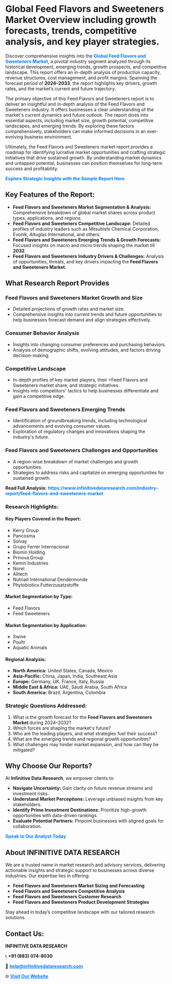 <h1>Global Feed Flavors and Sweeteners Market Overview including growth forecasts, trends, competitive analysis, and key player strategies.</h1>
<p>
Discover comprehensive insights into the 
<a href="https://www.infinitivedataresearch.com/industry-report/feed-flavors-and-sweeteners-market" rel="dofollow" style="color: #007BFF; text-decoration: none;"><strong>Global Feed Flavors and Sweeteners Market</strong></a>, a pivotal industry segment analyzed through its historical development, emerging trends, growth prospects, and competitive landscape. This report offers an in-depth analysis of production capacity, revenue structures, cost management, and profit margins. Spanning the forecast period of <strong>2024–2033</strong>, the report highlights key drivers, growth rates, and the market’s current and future trajectory.
</p>
<p>
The primary objective of this Feed Flavors and Sweeteners report is to deliver an insightful and in-depth analysis of the Feed Flavors and Sweeteners industry. It offers businesses a clear understanding of the market's current dynamics and future outlook. The report dives into essential aspects, including market size, growth potential, competitive landscapes, and emerging trends. By exploring these factors comprehensively, stakeholders can make informed decisions in an ever-evolving business environment.
</p>
<p>
Ultimately, the Feed Flavors and Sweeteners market report provides a roadmap for identifying lucrative market opportunities and crafting strategic initiatives that drive sustained growth. By understanding market dynamics and untapped potential, businesses can position themselves for long-term success and profitability.
</p>
<p>
<a href="https://www.infinitivedataresearch.com/request-sample/reportId=106176" style="color: #007BFF; text-decoration: none;"><strong>Explore Strategic Insights with the Sample Report Here</strong></a>
</p>

<h2>Key Features of the Report:</h2>
<ul>
<li><strong>Feed Flavors and Sweeteners Market Segmentation & Analysis:</strong> Comprehensive breakdown of global market shares across product types, applications, and regions.</li>
<li><strong>Feed Flavors and Sweeteners Competitive Landscape:</strong> Detailed profiles of industry leaders such as Mitsubishi Chemical Corporation, Evonik, Altuglas International, and others.</li>
<li><strong>Feed Flavors and Sweeteners Emerging Trends & Growth Forecasts:</strong> Focused insights on macro and micro trends shaping the market till <strong>2032</strong>.</li>
<li><strong>Feed Flavors and Sweeteners Industry Drivers & Challenges:</strong> Analysis of opportunities, threats, and key drivers impacting the <strong>Feed Flavors and Sweeteners Market</strong>.</li>
</ul>

<h2>What Research Report Provides</h2>
<h3>Feed Flavors and Sweeteners Market Growth and Size</h3>
<ul>
<li>Detailed projections of growth rates and market size.</li>
<li>Comprehensive insights into current trends and future opportunities to help businesses forecast demand and align strategies effectively.</li>
</ul>

<h3>Consumer Behavior Analysis</h3>
<ul>
<li>Insights into changing consumer preferences and purchasing behaviors.</li>
<li>Analysis of demographic shifts, evolving attitudes, and factors driving decision-making.</li>
</ul>

<h3>Competitive Landscape</h3>
<ul>
<li>In-depth profiles of key market players, their >Feed Flavors and Sweeteners market share, and strategic initiatives.</li>
<li>Insights into competitors' tactics to help businesses differentiate and gain a competitive edge.</li>
</ul>

<h3>Feed Flavors and Sweeteners Emerging Trends</h3>
<ul>
<li>Identification of groundbreaking trends, including technological advancements and evolving consumer values.</li>
<li>Exploration of regulatory changes and innovations shaping the industry's future.</li>
</ul>

<h3>Feed Flavors and Sweeteners Challenges and Opportunities</h3>
<ul>
<li>A region-wise breakdown of market challenges and growth opportunities.</li>
<li>Strategies to address risks and capitalize on emerging opportunities for sustained growth.</li>
</ul>
<p><strong>Read Full Analysis:</strong> <a href="https://www.infinitivedataresearch.com/industry-report/feed-flavors-and-sweeteners-market" rel="dofollow" style="color: #007BFF; text-decoration: none;"><strong>https://www.infinitivedataresearch.com/industry-report/feed-flavors-and-sweeteners-market</strong></a></p>
<h3>Research Highlights:</h3>
<h4>Key Players Covered in the Report:</h4>
<ul><li>Kerry Group</li><li>Pancosma</li><li>Solvay</li><li>Grupo Ferrer Internacional</li><li>Biomin Holding</li><li>Prinova Group</li><li>Kemin Industries</li><li>Norel</li><li>Alltech</li><li>Nutriad International Dendermonde</li><li>Phytobiotics Futterzusatzstoffe</li></ul>
<h4>Market Segmentation by Type:</h4>
<ul><li>Feed Flavors</li><li>Feed Sweeteners</li></ul>
<h4>Market Segmentation by Application:</h4>
<ul><li>Swine</li><li>Poultr</li><li>Aquatic Animals</li></ul>

<h4>Regional Analysis:</h4>
<ul>
<li><strong>North America:</strong> United States, Canada, Mexico</li>
<li><strong>Asia-Pacific:</strong> China, Japan, India, Southeast Asia</li>
<li><strong>Europe:</strong> Germany, UK, France, Italy, Russia</li>
<li><strong>Middle East & Africa:</strong> UAE, Saudi Arabia, South Africa</li>
<li><strong>South America:</strong> Brazil, Argentina, Colombia</li>
</ul>

<h3>Strategic Questions Addressed:</h3>
<ol>
<li>What is the growth forecast for the <strong>Feed Flavors and Sweeteners Market</strong> during 2024–2032?</li>
<li>Which forces are shaping the market's future?</li>
<li>Who are the leading players, and what strategies fuel their success?</li>
<li>What are the emerging trends and regional growth opportunities?</li>
<li>What challenges may hinder market expansion, and how can they be mitigated?</li>
</ol>

<h2>Why Choose Our Reports?</h2>
<p>At <strong>Infinitive Data Research</strong>, we empower clients to:</p>
<ul>
<li><strong>Navigate Uncertainty:</strong> Gain clarity on future revenue streams and investment risks.</li>
<li><strong>Understand Market Perceptions:</strong> Leverage unbiased insights from key stakeholders.</li>
<li><strong>Identify Prime Investment Destinations:</strong> Prioritize high-growth opportunities with data-driven rankings.</li>
<li><strong>Evaluate Potential Partners:</strong> Pinpoint businesses with aligned goals for collaboration.</li>
</ul>
<p><a href="https://www.infinitivedataresearch.com/industry-report/feed-flavors-and-sweeteners-market" rel="dofollow" style="color: #007BFF; text-decoration: none;"><strong>Speak to Our Analyst Today</strong></a></p>

<h2>About INFINITIVE DATA RESEARCH</h2>
<p>We are a trusted name in market research and advisory services, delivering actionable insights and strategic support to businesses across diverse industries. Our expertise lies in offering:</p>
<ul>
<li><strong>Feed Flavors and Sweeteners Market Sizing and Forecasting</strong></li>
<li><strong>Feed Flavors and Sweeteners Competitive Analysis</strong></li>
<li><strong>Feed Flavors and Sweeteners Customer Research</strong></li>
<li><strong>Feed Flavors and Sweeteners Product Development Strategies</strong></li>
</ul>
<p>Stay ahead in today’s competitive landscape with our tailored research solutions.</p>

<h2>Contact Us:</h2>
<p><strong>INFINITIVE DATA RESEARCH</strong></p>
<p>📞 <strong>+91 (883) 074-8030</strong></p>
<p>📧 <strong><a href="mailto:help@infinitivedataresearch.com" style="color: #007BFF;">help@infinitivedataresearch.com</a></strong></p>
<p>🌐 <strong><a href="https://www.infinitivedataresearch.com" rel="dofollow" style="color: #007BFF;">Visit Our Website</a></strong></p>